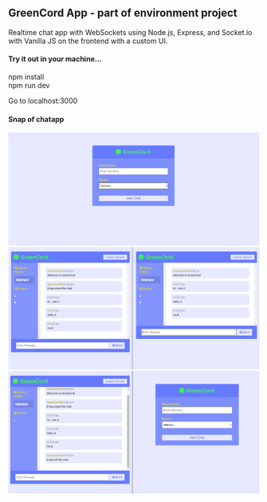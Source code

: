 <h2>GreenCord App - part of environment project</h2>

<p>Realtime chat app with WebSockets using Node.js, Express, and Socket.io with Vanilla JS on the frontend with a custom UI.</p>
<h4>Try it out in your machine...</h4>

npm install<br>
npm run dev<br>

Go to localhost:3000<br>

<h4>Snap of chatapp</h4>
<img src="1.png" alt="">
<img src="2.png" alt="">
<img src="3.png" alt="">
